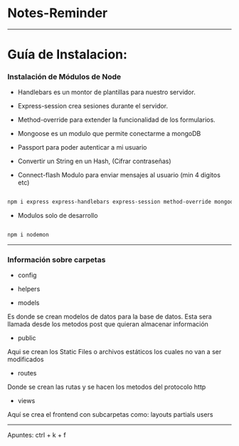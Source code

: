 # Notes-Reminder

***********************************
# Guía de Instalacion:


### Instalación de Módulos de Node

- Handlebars es un montor de plantillas para nuestro servidor.

- Express-session crea sesiones durante el servidor.

- Method-override para extender la funcionalidad de los formularios.

- Mongoose es un modulo que permite conectarme a mongoDB

- Passport para poder autenticar a mi usuario

- Convertir un String en un Hash, (Cifrar contraseñas)

- Connect-flash Modulo para enviar mensajes al usuario (min 4 digitos etc)

```bash

npm i express express-handlebars express-session method-override mongoose passport passport-local bcryptjs connect-flash

```

- Modulos solo de desarrollo


```bash

npm i nodemon
```
**************************************************************************************

### Información sobre carpetas

- config

- helpers
- models

Es donde se crean modelos de datos para la base de datos. Esta sera llamada desde los metodos post que quieran almacenar información

- public

Aqui se crean los Static Files o archivos estáticos los cuales no van a ser modificados

- routes

Donde se crean las rutas y se hacen los metodos del protocolo http

- views

Aquí se crea el frontend con subcarpetas como: layouts partials users




**************************************************************************************

Apuntes: ctrl + k + f